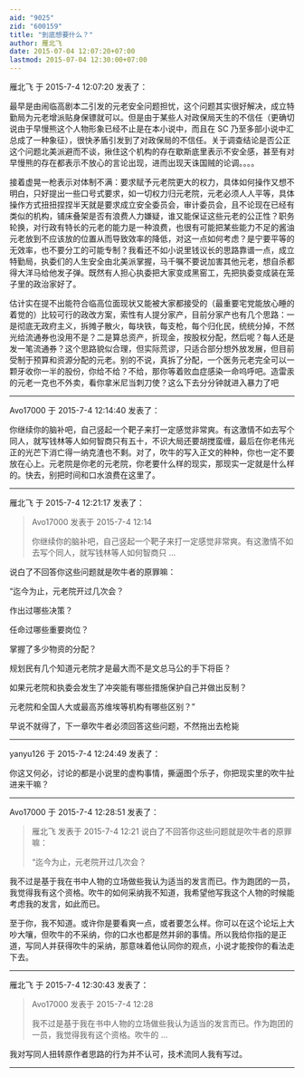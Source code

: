 ```yaml
---
aid: "9025"
zid: "600159"
title: "到底想要什么？"
author: 雁北飞
date: 2015-07-04 12:07:20+07:00
lastmod: 2015-07-04 12:30:00+07:00
---
```


雁北飞 于 2015-7-4 12:07:20 发表了：

最早是由闹临高剧本二引发的元老安全问题担忧，这个问题其实很好解决，成立特勤局为元老增派贴身保镖就可以。但是由于某些人对政保局天生的不信任（更确切说由于早慢熊这个人物形象已经不止是在本小说中，而且在 SC 乃至多部小说中汇总成了一种象征），很快矛盾引发到了对政保局的不信任。关于调查结论是否公正这个问题北美派避而不谈，揪住这个机构的存在歇斯底里表示不安全感，甚至有对早慢熊的存在都表示不放心的言论出现，进而出现天诛国贼的论调。。。。

接着虚晃一枪表示对体制不满：要求赋予元老院更大的权力，具体如何操作又想不明白，只好提出一些口号式要求，如一切权力归元老院，元老必须人人平等，具体操作方式扭扭捏捏半天就是要求成立安全委员会，审计委员会，且不论现在已经有类似的机构，铺床叠架是否有浪费人力嫌疑，谁又能保证这些元老的公正性？职务轮换，对行政有特长的元老的能力是一种浪费，也很有可能把某些能力不足的酱油元老放到不应该放的位置从而导致效率的降低，对这一点如何考虑？是宁要平等的无效率，也不要分工的可能专制？我看还不如小说里钱议长的思路靠谱一点，成立特勤局，执委们的人生安全由北美派掌握，马千嘱不要说加害其他元老，想自杀都得大洋马给他发子弹。既然有人担心执委把大家变成黑窑工，先把执委变成装在笼子里的政治家好了。

估计实在提不出能符合临高位面现状又能被大家都接受的（最重要宅党能放心睡的着觉的）比较可行的政改方案，索性有人提分家产，目前分家产也有几个思路：一是彻底无政府主义，拆摊子散火，每块铁，每支枪，每个归化民，统统分掉，不然光给流通券也没用不是？二是算总资产，折现金，按股权分配，然后呢？每人还是发一笔流通券？这个思路貌似合理，但实际荒谬，只适合部分想外放发展，但目前受制于预算和资源分配的元老。别的不说，真拆了分配，一个医务元老完全可以一颗牙收你一半的股份，你给不给？不给，那你等着败血症感染一命呜呼吧。造雷汞的元老一克也不外卖，看你拿米尼当刺刀使？这么下去分分钟就进入暴力了吧

---

Avo17000 于 2015-7-4 12:14:40 发表了：

你继续你的脑补吧，自己竖起一个靶子来打一定感觉非常爽。有这激情不如去写个同人，就写钱林等人如何智商只有五十，不识大局还要胡搅蛮缠，最后在你老伟光正的光芒下消亡得一纳克渣也不剩。对了，吹牛的写入正文的种种，你也一定不要放在心上。元老院是你老的元老院，你老要什么样的现实，那现实一定就是什么样的。快去，别把时间和口水浪费在这里了。

---

雁北飞 于 2015-7-4 12:21:17 发表了：

> Avo17000 发表于 2015-7-4 12:14
>
> 你继续你的脑补吧，自己竖起一个靶子来打一定感觉非常爽。有这激情不如去写个同人，就写钱林等人如何智商只 ...

说白了不回答你这些问题就是吹牛者的原罪嘛：

“迄今为止，元老院开过几次会？

作出过哪些决策？

任命过哪些重要岗位？

掌握了多少物资的分配？

规划民有几个知道元老院才是最大而不是文总马公的手下将臣？

如果元老院和执委会发生了冲突能有哪些措施保护自己并做出反制？

元老院和全国人大或最高苏维埃等机构有哪些区别？”

早说不就得了，下一章吹牛者必须回答这些问题，不然拖出去枪毙

---

yanyu126 于 2015-7-4 12:24:49 发表了：

你这又何必，讨论的都是小说里的虚构事情，撕逼图个乐子，你把现实里的吹牛扯进来干嘛？

---

Avo17000 于 2015-7-4 12:28:51 发表了：

> 雁北飞 发表于 2015-7-4 12:21 说白了不回答你这些问题就是吹牛者的原罪嘛：
>
> “迄今为止，元老院开过几次会？

我不过是基于我在书中人物的立场做些我认为适当的发言而已。作为跑团的一员，我觉得我有这个资格。吹牛的如何采纳我不知道，我希望他写我这个人物的时候能考虑我的发言，如此而已。

至于你，我不知道。或许你是要看爽一点，或者要怎么样。你可以在这个论坛上大吵大嚷，但吹牛的不采纳，你的口水也都是然并卵的事情。所以我给你指的是正道，写同人并获得吹牛的采纳，那意味着他认同你的观点，小说才能按你的看法走下去。

---

雁北飞 于 2015-7-4 12:30:43 发表了：

> Avo17000 发表于 2015-7-4 12:28
>
> 我不过是基于我在书中人物的立场做些我认为适当的发言而已。作为跑团的一员，我觉得我有这个资格。吹牛的 ...

我对写同人扭转原作者思路的行为并不认可，技术流同人我有写过。

---
